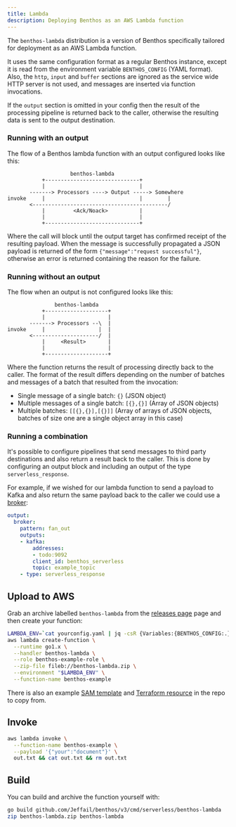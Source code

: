 ```yaml
---
title: Lambda
description: Deploying Benthos as an AWS Lambda function
---
```


The `benthos-lambda` distribution is a version of Benthos specifically tailored
for deployment as an AWS Lambda function.

It uses the same configuration format as a regular Benthos instance, except it
is read from the environment variable `BENTHOS_CONFIG` (YAML format). Also, the
`http`, `input` and `buffer` sections are ignored as the service wide HTTP
server is not used, and messages are inserted via function invocations.

If the `output` section is omitted in your config then the result of the
processing pipeline is returned back to the caller, otherwise the resulting data
is sent to the output destination.

### Running with an output

The flow of a Benthos lambda function with an output configured looks like this:

```text
                    benthos-lambda
           +------------------------------+
           |                              |
       -------> Processors ----> Output -----> Somewhere
invoke     |                              |        |
       <-------------------------------------------/
           |         <Ack/Noack>          |
           |                              |
           +------------------------------+
```

Where the call will block until the output target has confirmed receipt of the
resulting payload. When the message is successfully propagated a JSON payload is
returned of the form `{"message":"request successful"}`, otherwise an error is
returned containing the reason for the failure.

### Running without an output

The flow when an output is not configured looks like this:

```text
               benthos-lambda
           +--------------------+
           |                    |
       -------> Processors --\  |
invoke     |                 |  |
       <---------------------/  |
           |     <Result>       |
           |                    |
           +--------------------+
```

Where the function returns the result of processing directly back to the caller.
The format of the result differs depending on the number of batches and messages
of a batch that resulted from the invocation:

- Single message of a single batch: `{}` (JSON object)
- Multiple messages of a single batch: `[{},{}]` (Array of JSON objects)
- Multiple batches: `[[{},{}],[{}]]` (Array of arrays of JSON objects, batches
  of size one are a single object array in this case)

### Running a combination

It's possible to configure pipelines that send messages to third party
destinations and also return a result back to the caller. This is done by
configuring an output block and including an output of the type
`serverless_response`.

For example, if we wished for our lambda function to send a payload to Kafka
and also return the same payload back to the caller we could use a
[broker][output-broker]:

```yml
output:
  broker:
    pattern: fan_out
    outputs:
    - kafka:
        addresses:
        - todo:9092
        client_id: benthos_serverless
        topic: example_topic
    - type: serverless_response
```

## Upload to AWS

Grab an archive labelled `benthos-lambda` from the [releases page][releases]
page and then create your function:

```sh
LAMBDA_ENV=`cat yourconfig.yaml | jq -csR {Variables:{BENTHOS_CONFIG:.}}`
aws lambda create-function \
  --runtime go1.x \
  --handler benthos-lambda \
  --role benthos-example-role \
  --zip-file fileb://benthos-lambda.zip \
  --environment "$LAMBDA_ENV" \
  --function-name benthos-example
```

There is also an example [SAM template][sam-template] and
[Terraform resource][tf-example] in the repo to copy from.

## Invoke

```sh
aws lambda invoke \
  --function-name benthos-example \
  --payload '{"your":"document"}' \
  out.txt && cat out.txt && rm out.txt
```

## Build

You can build and archive the function yourself with:

```sh
go build github.com/Jeffail/benthos/v3/cmd/serverless/benthos-lambda
zip benthos-lambda.zip benthos-lambda
```

[releases]: https://github.com/Jeffail/benthos/releases
[sam-template]: https://github.com/Jeffail/benthos/tree/master/resources/serverless/lambda/benthos-lambda-sam.yaml
[tf-example]: https://github.com/Jeffail/benthos/tree/master/resources/serverless/lambda/benthos-lambda.tf
[output-broker]: /docs/components/outputs/broker
